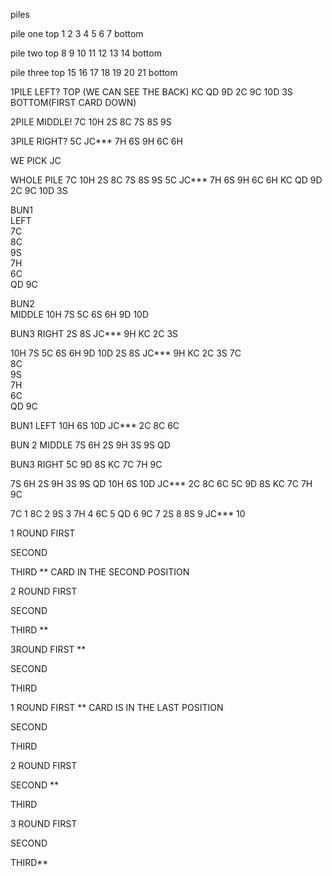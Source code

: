 piles 

pile one
top
1
2
3
4
5
6
7
bottom

pile two
top
8
9
10
11
12
13
14
bottom

pile three
top 
15
16
17
18
19
20
21
bottom


1PILE LEFT?
TOP (WE CAN SEE THE BACK)
KC
QD
9D
2C
9C
10D
3S
BOTTOM(FIRST CARD DOWN)

2PILE MIDDLE!
7C 
10H
2S
8C
7S
8S
9S

3PILE RIGHT?
5C
JC***
7H
6S
9H
6C
6H

WE PICK JC


WHOLE PILE
7C 
10H
2S
8C
7S
8S
9S
5C
JC***
7H
6S
9H
6C
6H
KC
QD
9D
2C
9C
10D
3S

BUN1  
LEFT    
7C       
8C       
9S        
7H        
6C  
QD
9C


BUN2   
MIDDLE
10H 
7S 
5C 
6S 
6H
9D
10D 


BUN3
RIGHT
2S
8S
JC***
9H
KC 
2C
3S



10H 
7S 
5C 
6S 
6H
9D
10D 
2S
8S
JC***
9H
KC 
2C
3S
7C       
8C       
9S        
7H        
6C  
QD
9C




BUN1 LEFT
10H
6S
10D
JC***
2C
8C
6C

BUN 2 MIDDLE
7S
6H
2S
9H
3S
9S
QD

BUN3 RIGHT
5C
9D
8S
KC
7C
7H
9C












7S
6H
2S
9H
3S
9S
QD
10H
6S
10D
JC***
2C
8C
6C
5C
9D
8S
KC
7C
7H
9C






7C 1
8C 2
9S 3
7H 4
6C 5
QD 6
9C 7
2S 8
8S 9
JC*** 10


1 ROUND
FIRST

SECOND 

THIRD ** CARD IN THE SECOND POSITION

2 ROUND
FIRST 

SECOND 

THIRD ** 

3ROUND
FIRST **

SECOND

THIRD


1 ROUND
FIRST ** CARD IS IN THE LAST POSITION

SECOND

THIRD

2 ROUND 
FIRST

SECOND **

THIRD

3 ROUND
FIRST

SECOND

THIRD**


